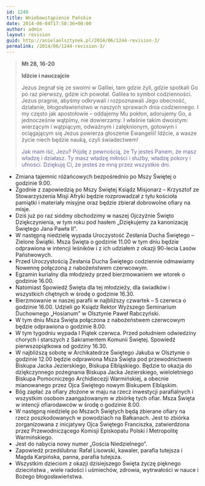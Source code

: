 ```yaml
---
id: 1248
title: Wniebowstąpienie Pańskie
date: 2014-06-04T17:58:36+00:00
author: admin
layout: revision
guid: http://anielaolsztynek.pl/2014/06/1244-revision-3/
permalink: /2014/06/1244-revision-3/
---
```

> **Mt 28, 16-20**
> 
> **Idźcie i nauczajcie**
> 
> Jezus żegnał się ze swoimi w Galilei, tam gdzie żyli, gdzie spotkali Go po raz pierwszy, gdzie ich powołał. Galilea to symbol codzienności. Jezus pragnie, abyśmy odkrywali i rozpoznawali Jego obecność, działanie, błogosławieństwo w naszych sprawach dnia codziennego. I my często jak apostołowie &#8211; oddajemy Mu pokłon, adorujemy Go, a jednocześnie wątpimy, nie dowierzamy. I właśnie takim dwoistym: wierzącym i wątpiącym, odważnym i zalęknionym, gotowym i ociągającym się Jezus powierza głoszenie Ewangelii! Idźcie, a wasze życie niech będzie nauką, czyli świadectwem!
> 
> <span style="color: #666699;">Jak mam iść, Jezu? Pójdę z pewnością, że Ty jesteś Panem, że masz władzę i działasz. Ty masz władzę miłości i służby, władzę pokory i ufności. Dziękuję Ci, że jesteś ze mną przez wszystkie dni.</span>

  * Zmiana tajemnic różańcowych bezpośrednio po Mszy Świętej o godzinie 9.00.
  * Zgodnie z zapowiedzią po Mszy Świętej Ksiądz Misjonarz &#8211; Krzysztof ze Stowarzyszenia Misji Afryki będzie rozprowadzał z tyłu kościoła pamiątki i materiały misyjne oraz będzie zbierał dobrowolne ofiary na misje.
  * Dziś już po raz siódmy obchodzimy w naszej Ojczyźnie Święto Dziękczynienia, w tym roku pod hasłem &#8222;Dziękujemy za kanonizację Świętego Jana Pawła II&#8221;.
  * W następną niedzielę wypada Uroczystość Zesłania Ducha Świętego &#8211; Zielone Świątki. Msza Święta o godzinie 11.00 w tym dniu będzie odprawiona w intencji leśników i z ich udziałem z okazji 90-lecia Lasów Państwowych.
  * Przed Uroczystością Zesłania Ducha Świętego codziennie odmawiamy Nowennę połączoną z nabożeństwem czerwcowym.
  * Egzamin kurialny dla młodzieży przed bierzmowaniem we wtorek o godzinie 16.00.
  * Natomiast Spowiedź Święta dla tej młodzieży, dla świadków i wszystkich chętnych w środę o godzinie 16.30.
  * Bierzmowanie w naszej parafii w najbliższy czwartek &#8211; 5 czerwca o godzinie 16.00. Udzieli go Ksiądz Rektor Wyższego Seminarium Duchownego &#8222;Hosianum&#8221; w Olsztynie Paweł Rabczyński.
  * W tym dniu Msza Święta połączona z nabożeństwem czerwcowym będzie odprawiona o godzinie 8.00.
  * W tym tygodniu wypada I Piątek czerwca. Przed południem odwiedziny chorych i starszych z Sakramentem Komunii Świętej. Spowiedź pierwszopiątkowa od godziny 16.30.
  * W najbliższą sobotę w Archikatedrze Świętego Jakuba w Olsztynie o godzinie 12.00 będzie odprawiona Msza Święta pod przewodnictwem Biskupa Jacka Jezierskiego, Biskupa Elbląskiego. Będzie to okazja do dziękczynnego pożegnania Biskupa Jacka Jezierskiego, wieloletniego Biskupa Pomocniczego Archidiecezji Warmińskiej, a obecnie mianowanego przez Ojca Świętego nowym Biskupem Elbląskim.
  * Bóg zapłać za ofiary złożone w maju na rzecz inwestycji parafialnych i wszystkim osobom zaangażowanym w zbiórkę tych ofiar. Msza Święta w intencji ofiarodawców w środę o godzinie 8.00.
  * W następną niedzielę po Mszach Świętych będą zbierane ofiary na rzecz poszkodowanych w powodziach na Bałkanach. Jest to zbiórka zorganizowana z inicjatywy Ojca Świętego Franciszka, zatwierdzona przez Przewodniczącego Komisji Episkopatu Polski i Metropolitę Warmińskiego.
  * Jest do nabycia nowy numer &#8222;Gościa Niedzielnego&#8221;.
  * Zapowiedź przedślubna: Rafał Lisowski, kawaler, parafia tutejsza i Magda Karpińska, panna, parafia tutejsza.
  * Wszystkim dzieciom z okazji dzisiejszego Święta życzę pięknego dzieciństwa , wiele radości i uśmiechów, zdrowia, wytrwałości w nauce i Bożego błogosławieństwa.